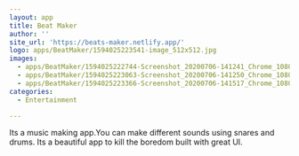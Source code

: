```yaml
---
layout: app
title: Beat Maker
author: ''
site_url: 'https://beats-maker.netlify.app/'
logo: apps/BeatMaker/1594025223541-image_512x512.jpg
images:
  - apps/BeatMaker/1594025222744-Screenshot_20200706-141241_Chrome_1080x1920.jpg
  - apps/BeatMaker/1594025223063-Screenshot_20200706-141250_Chrome_1080x1920.jpg
  - apps/BeatMaker/1594025223366-Screenshot_20200706-141517_Chrome_1080x1920.jpg
categories:
  - Entertainment

---
```

Its a music making app.You can make different sounds using snares and drums. 
Its a beautiful app to kill the boredom built with great UI.
